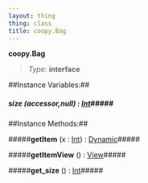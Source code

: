 ```yaml
---
layout: thing
thing: class
title: coopy.Bag
---
```

**coopy.Bag**



> *Type:* **interface**




##Instance Variables:##

##### **size** (accessor,null) : <a href="../Int.html" class="type">Int</a>#####



##Instance Methods:##


#####**getItem** (x : <a href="../Int.html" class="type">Int</a>) : <a href="../Dynamic.html" class="type">Dynamic</a>#####




#####**getItemView** () : <a href="../coopy/View.html" class="type">View</a>#####




#####**get_size** () : <a href="../Int.html" class="type">Int</a>#####




